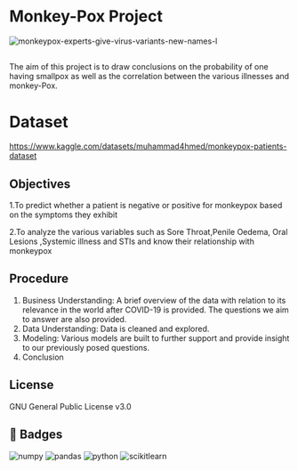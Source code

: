 
# Monkey-Pox Project
![monkeypox-experts-give-virus-variants-new-names-l](https://user-images.githubusercontent.com/47500084/198153058-64fa4f74-9138-46c3-96c5-58eee1b1c82c.jpg)
## 
The aim of this project is to draw conclusions on the probability of one having smallpox as well as the correlation between the various illnesses and monkey-Pox.
# Dataset
https://www.kaggle.com/datasets/muhammad4hmed/monkeypox-patients-dataset






## Objectives
1.To predict whether a patient is negative or positive for monkeypox based on the symptoms they exhibit

2.To analyze the various variables such as Sore Throat,Penile Oedema, Oral Lesions ,Systemic illness and STIs and know their relationship with monkeypox


## Procedure
1. Business Understanding: A brief overview of the data with relation to its relevance in the world after COVID-19 is provided. The questions we aim to answer are also provided. 
2. Data Understanding: Data is cleaned and explored.
3. Modeling: Various models are built to further support and provide insight to our previously posed questions.
4. Conclusion

## License

GNU General Public License v3.0


## 🔗 Badges

![numpy](https://img.shields.io/badge/Numpy-777BB4?style=for-the-badge&logo=numpy&logoColor=white)
![pandas](https://img.shields.io/badge/Pandas-2C2D72?style=for-the-badge&logo=pandas&logoColor=white)
![python](https://img.shields.io/badge/Python-FFD43B?style=for-the-badge&logo=python&logoColor=blue)
![scikitlearn](https://img.shields.io/badge/scikit_learn-F7931E?style=for-the-badge&logo=scikit-learn&logoColor=white)
